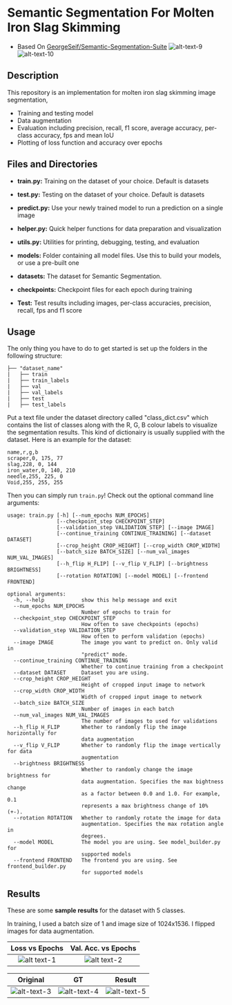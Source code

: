 # Semantic Segmentation For Molten Iron Slag Skimming
- Based On [GeorgeSeif/Semantic-Segmentation-Suite](https://github.com/GeorgeSeif/Semantic-Segmentation-Suite)
![alt-text-9](https://dsc.cloud/8532ed/img_772.png) ![alt-text-10](https://dsc.cloud/8532ed/img_772_L.png)



## Description
This repository is an implementation for molten iron slag skimming image segmentation,


- Training and testing model
- Data augmentation
- Evaluation including precision, recall, f1 score, average accuracy, per-class accuracy, fps and mean IoU
- Plotting of loss function and accuracy over epochs



## Files and Directories


- **train.py:** Training on the dataset of your choice. Default is datasets

- **test.py:** Testing on the dataset of your choice. Default is datasets

- **predict.py:** Use your newly trained model to run a prediction on a single image

- **helper.py:** Quick helper functions for data preparation and visualization

- **utils.py:** Utilities for printing, debugging, testing, and evaluation

- **models:** Folder containing all model files. Use this to build your models, or use a pre-built one

- **datasets:** The dataset for Semantic Segmentation.

- **checkpoints:** Checkpoint files for each epoch during training

- **Test:** Test results including images, per-class accuracies, precision, recall, fps and f1 score


## Usage
The only thing you have to do to get started is set up the folders in the following structure:

    ├── "dataset_name"                   
    |   ├── train
    |   ├── train_labels
    |   ├── val
    |   ├── val_labels
    |   ├── test
    |   ├── test_labels

Put a text file under the dataset directory called "class_dict.csv" which contains the list of classes along with the R, G, B colour labels to visualize the segmentation results. This kind of dictionairy is usually supplied with the dataset. Here is an example for the dataset:

```
name,r,g,b
scraper,0, 175, 77
slag,228, 0, 144
iron_water,0, 140, 210
needle,255, 225, 0
Void,255, 255, 255
```
Then you can simply run `train.py`! Check out the optional command line arguments:

```
usage: train.py [-h] [--num_epochs NUM_EPOCHS]
                [--checkpoint_step CHECKPOINT_STEP]
                [--validation_step VALIDATION_STEP] [--image IMAGE]
                [--continue_training CONTINUE_TRAINING] [--dataset DATASET]
                [--crop_height CROP_HEIGHT] [--crop_width CROP_WIDTH]
                [--batch_size BATCH_SIZE] [--num_val_images NUM_VAL_IMAGES]
                [--h_flip H_FLIP] [--v_flip V_FLIP] [--brightness BRIGHTNESS]
                [--rotation ROTATION] [--model MODEL] [--frontend FRONTEND]

optional arguments:
  -h, --help            show this help message and exit
  --num_epochs NUM_EPOCHS
                        Number of epochs to train for
  --checkpoint_step CHECKPOINT_STEP
                        How often to save checkpoints (epochs)
  --validation_step VALIDATION_STEP
                        How often to perform validation (epochs)
  --image IMAGE         The image you want to predict on. Only valid in
                        "predict" mode.
  --continue_training CONTINUE_TRAINING
                        Whether to continue training from a checkpoint
  --dataset DATASET     Dataset you are using.
  --crop_height CROP_HEIGHT
                        Height of cropped input image to network
  --crop_width CROP_WIDTH
                        Width of cropped input image to network
  --batch_size BATCH_SIZE
                        Number of images in each batch
  --num_val_images NUM_VAL_IMAGES
                        The number of images to used for validations
  --h_flip H_FLIP       Whether to randomly flip the image horizontally for
                        data augmentation
  --v_flip V_FLIP       Whether to randomly flip the image vertically for data
                        augmentation
  --brightness BRIGHTNESS
                        Whether to randomly change the image brightness for
                        data augmentation. Specifies the max bightness change
                        as a factor between 0.0 and 1.0. For example, 0.1
                        represents a max brightness change of 10% (+-).
  --rotation ROTATION   Whether to randomly rotate the image for data
                        augmentation. Specifies the max rotation angle in
                        degrees.
  --model MODEL         The model you are using. See model_builder.py for
                        supported models
  --frontend FRONTEND   The frontend you are using. See frontend_builder.py
                        for supported models

```
    

## Results

These are some **sample results** for the dataset with 5 classes.

In training, I used a batch size of 1 and image size of 1024x1536.  I flipped images for data augmentation.



Loss vs Epochs            |  Val. Acc. vs Epochs
:-------------------------:|:-------------------------:
![alt text-1](https://dsc.cloud/8532ed/loss_vs_epochs.png)  |  ![alt text-2](https://dsc.cloud/8532ed/accuracy_vs_epochs.png)


Original            |  GT   |  Result
:-------------------------:|:-------------------------:|:-------------------------:
![alt-text-3](https://dsc.cloud/8532ed/img_964.png "Original")  |  ![alt-text-4](https://dsc.cloud/8532ed/img_964_gt.png "GT")  |   ![alt-text-5](https://dsc.cloud/8532ed/img_964_pred.png "Result")

